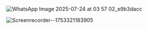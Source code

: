 
![WhatsApp Image 2025-07-24 at 03 57 02_e9b3dacc](https://github.com/user-attachments/assets/e573d19d-5477-41dc-8e6a-1efa1f8b7bf0)

![Screenrecorder--1753321183905](https://github.com/user-attachments/assets/d77b2537-1ed5-419b-87c4-db958f063562)
